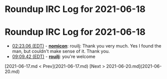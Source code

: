 # Roundup IRC Log for 2021-06-18 #
# Roundup IRC Log for 2021-06-18
* <a href="#02:23.06" id="02:23.06">02:23.06 (EDT)</a> - __[nomicon](https://github.com/nomicon)__: rouilj: Thank you very much. Yes I found the man, but couldn't make sense of it. Thank you.
* <a href="#09:09.42" id="09:09.42">09:09.42 (EDT)</a> - __[rouilj](https://github.com/rouilj)__: you're welcome

<div class="inpage-footer">
[2021-06-17.md < Prev](2021-06-17.md)
[Next > 2021-06-20.md](2021-06-20.md)
</div>
